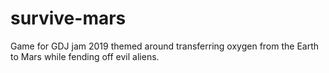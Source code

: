 # survive-mars
Game for GDJ jam 2019 themed around transferring oxygen from the Earth to Mars while fending off evil aliens.
